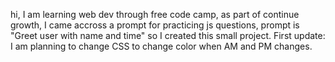 hi, I am learning web dev through free code camp, as part of continue growth, I came accross a prompt for practicing js questions, prompt is "Greet user with name and time" so I created this small project.
First update:
I am planning to change CSS to change color when AM and PM changes.

